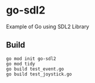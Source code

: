 # go-sdl2
Example of Go using SDL2 Library

## Build
```
go mod init go-sdl2
go mod tidy
go build test_event.go
go build test_joystick.go
```
